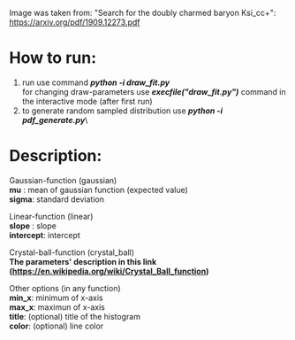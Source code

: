 Image was taken from: "Search for the doubly charmed baryon Ksi_cc+": https://arxiv.org/pdf/1909.12273.pdf

# How to run:
1. run use command ***python -i draw_fit.py***\
for changing draw-parameters use ***execfile("draw_fit.py")*** command in the interactive mode (after first run)
2. to generate random sampled distribution use ***python -i pdf_generate.py***\

# Description:

Gaussian-function (gaussian)\
**mu**   : mean of gaussian function (expected value)\
**sigma**: standard deviation

Linear-function (linear)\
**slope**    : slope\
**intercept**: intercept

Crystal-ball-function (crystal_ball)\
**The parameters' description in this link (https://en.wikipedia.org/wiki/Crystal_Ball_function)**

Other options (in any function)\
**min_x**: minimum of x-axis\
**max_x**: maximun of x-axis\
**title**: (optional) title of the histogram\
**color**: (optional) line color
